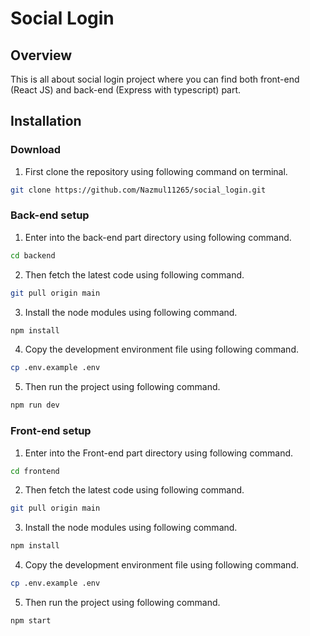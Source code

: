 
# Social Login
## Overview
This is all about social login project where you can find both front-end (React JS) and back-end (Express with typescript) part.
## Installation

### Download
1. First clone the repository using following command on terminal.
```bash
git clone https://github.com/Nazmul11265/social_login.git
```
### Back-end setup

1. Enter into the back-end part directory using following command.
```bash
cd backend
```
2. Then fetch the latest code using following command.
```bash
git pull origin main
```
3. Install the node modules using following command.
```bash
npm install
```
4. Copy the development environment file using following command.
```bash
cp .env.example .env
```
5. Then run the project using following command.
```bash
npm run dev
```
### Front-end setup

1. Enter into the Front-end part directory using following command.
```bash
cd frontend
```
2. Then fetch the latest code using following command.
```bash
git pull origin main
```
3. Install the node modules using following command.
```bash
npm install
```
4. Copy the development environment file using following command.
```bash
cp .env.example .env
```
5. Then run the project using following command.
```bash
npm start
```